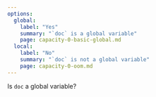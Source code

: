 ```yaml
---
options:
  global:
    label: "Yes"
    summary: "`doc` is a global variable"
    page: capacity-0-basic-global.md
  local:
    label: "No"
    summary: "`doc` is not a global variable"
    page: capacity-0-oom.md
--- 
```


Is `doc` a global variable?